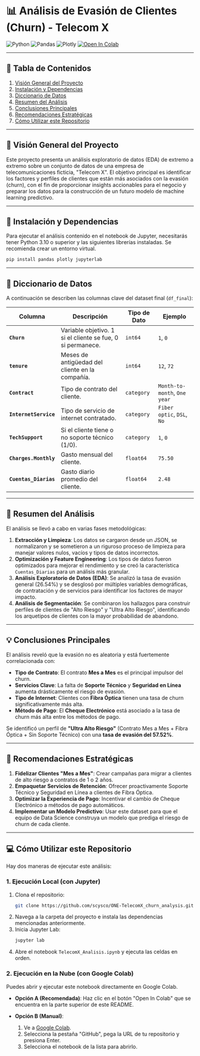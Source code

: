 # 📊 Análisis de Evasión de Clientes (Churn) - Telecom X

![Python](https://img.shields.io/badge/Python-3.10%2B-blue.svg?style=for-the-badge&logo=python)
![Pandas](https://img.shields.io/badge/Pandas-2.x-blue.svg?style=for-the-badge&logo=pandas)
![Plotly](https://img.shields.io/badge/Plotly-5.x-blue.svg?style=for-the-badge&logo=plotly)
[![Open In Colab](https://colab.research.google.com/assets/colab-badge.svg)](https://github.com/scysco/ONE-TelecomX_churn_analysis/blob/main/TelecomX_LATAM.ipynb)

---

## 📜 Tabla de Contenidos
1.  [Visión General del Proyecto](#%EF%B8%8F-visión-general-del-proyecto)
2.  [Instalación y Dependencias](#-instalación-y-dependencias)
3.  [Diccionario de Datos](#-diccionario-de-datos)
4.  [Resumen del Análisis](#-resumen-del-análisis)
5.  [Conclusiones Principales](#-conclusiones-principales)
6.  [Recomendaciones Estratégicas](#-recomendaciones-estratégicas)
7.  [Cómo Utilizar este Repositorio](#-cómo-utilizar-este-repositorio)

---

## 🎯 Visión General del Proyecto
Este proyecto presenta un análisis exploratorio de datos (EDA) de extremo a extremo sobre un conjunto de datos de una empresa de telecomunicaciones ficticia, "Telecom X". El objetivo principal es identificar los factores y perfiles de clientes que están más asociados con la evasión (churn), con el fin de proporcionar insights accionables para el negocio y preparar los datos para la construcción de un futuro modelo de machine learning predictivo.

---

## 🔧 Instalación y Dependencias
Para ejecutar el análisis contenido en el notebook de Jupyter, necesitarás tener Python 3.10 o superior y las siguientes librerías instaladas. Se recomienda crear un entorno virtual.

```bash
pip install pandas plotly jupyterlab
````

-----

## 📖 Diccionario de Datos

A continuación se describen las columnas clave del dataset final (`df_final`):

| Columna | Descripción | Tipo de Dato | Ejemplo |
|---|---|---|---|
| **`Churn`** | Variable objetivo. 1 si el cliente se fue, 0 si permanece. | `int64` | `1`, `0` |
| **`tenure`** | Meses de antigüedad del cliente en la compañía. | `int64` | `12`, `72` |
| **`Contract`** | Tipo de contrato del cliente. | `category` | `Month-to-month`, `One year` |
| **`InternetService`** | Tipo de servicio de internet contratado. | `category` | `Fiber optic`, `DSL`, `No` |
| **`TechSupport`** | Si el cliente tiene o no soporte técnico (1/0). | `category` | `1`, `0` |
| **`Charges.Monthly`**| Gasto mensual del cliente. | `float64` | `75.50` |
| **`Cuentas_Diarias`**| Gasto diario promedio del cliente. | `float64` | `2.48` |

-----

## 🔬 Resumen del Análisis

El análisis se llevó a cabo en varias fases metodológicas:

1.  **Extracción y Limpieza**: Los datos se cargaron desde un JSON, se normalizaron y se sometieron a un riguroso proceso de limpieza para manejar valores nulos, vacíos y tipos de datos incorrectos.
2.  **Optimización y Feature Engineering**: Los tipos de datos fueron optimizados para mejorar el rendimiento y se creó la característica `Cuentas_Diarias` para un análisis más granular.
3.  **Análisis Exploratorio de Datos (EDA)**: Se analizó la tasa de evasión general (26.54%) y se desglosó por múltiples variables demográficas, de contratación y de servicios para identificar los factores de mayor impacto.
4.  **Análisis de Segmentación**: Se combinaron los hallazgos para construir perfiles de clientes de "Alto Riesgo" y "Ultra Alto Riesgo", identificando los arquetipos de clientes con la mayor probabilidad de abandono.

-----

## 💡 Conclusiones Principales

El análisis reveló que la evasión no es aleatoria y está fuertemente correlacionada con:

  * **Tipo de Contrato**: El contrato **Mes a Mes** es el principal impulsor del churn.
  * **Servicios Clave**: La falta de **Soporte Técnico** y **Seguridad en Línea** aumenta drásticamente el riesgo de evasión.
  * **Tipo de Internet**: Clientes con **Fibra Óptica** tienen una tasa de churn significativamente más alta.
  * **Método de Pago**: El **Cheque Electrónico** está asociado a la tasa de churn más alta entre los métodos de pago.

Se identificó un perfil de **"Ultra Alto Riesgo"** (Contrato Mes a Mes + Fibra Óptica + Sin Soporte Técnico) con una **tasa de evasión del 57.52%**.

-----

## 🚀 Recomendaciones Estratégicas

1.  **Fidelizar Clientes "Mes a Mes"**: Crear campañas para migrar a clientes de alto riesgo a contratos de 1 o 2 años.
2.  **Empaquetar Servicios de Retención**: Ofrecer proactivamente Soporte Técnico y Seguridad en Línea a clientes de Fibra Óptica.
3.  **Optimizar la Experiencia de Pago**: Incentivar el cambio de Cheque Electrónico a métodos de pago automáticos.
4.  **Implementar un Modelo Predictivo**: Usar este dataset para que el equipo de Data Science construya un modelo que prediga el riesgo de churn de cada cliente.

-----

## 💻 Cómo Utilizar este Repositorio

Hay dos maneras de ejecutar este análisis:

### 1. Ejecución Local (con Jupyter)

1.  Clona el repositorio:
    ```bash
    git clone https://github.com/scysco/ONE-TelecomX_churn_analysis.git
    ```
2.  Navega a la carpeta del proyecto e instala las dependencias mencionadas anteriormente.
3.  Inicia Jupyter Lab:
    ```bash
    jupyter lab
    ```
4.  Abre el notebook `TelecomX_Analisis.ipynb` y ejecuta las celdas en orden.

### 2\. Ejecución en la Nube (con Google Colab)

Puedes abrir y ejecutar este notebook directamente en Google Colab.

  * **Opción A (Recomendada)**: Haz clic en el botón "Open In Colab" que se encuentra en la parte superior de este README.

  * **Opción B (Manual)**:
    1.  Ve a [Google Colab](https://colab.research.google.com/).
    2.  Selecciona la pestaña "GitHub", pega la URL de tu repositorio y presiona Enter.
    3.  Selecciona el notebook de la lista para abrirlo.

<!-- end list -->
